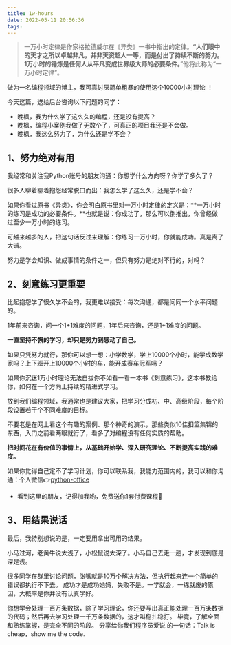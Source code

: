 ```yaml
---
title: 1w-hours
date: 2022-05-11 20:56:36
tags:
---
```


> 一万小时定律是作家格拉德威尔在《异类》一书中指出的定律。**“人们眼中的天才之所以卓越非凡，并非天资超人一等，而是付出了持续不断的努力。1万小时的锤炼是任何人从平凡变成世界级大师的必要条件。**”他将此称为“一万小时定律”。

做为一名编程领域的博主，我可真讨厌简单粗暴的使用这个10000小时理论 ！

今天这篇，送给后台咨询以下问题的同学：

- 晚枫，我为什么学了这么久的编程，还是没有提高？
- 晚枫，编程小案例我做了无数个了，可真正的项目我还是不会做。
- 晚枫，我这么努力了，为什么还是学不会？


## 1、努力绝对有用

我经常和关注我Python账号的朋友沟通：你想学什么方向呀？你学了多久了？

很多人聊着聊着抱怨经常脱口而出：我怎么学了这么久，还是学不会？

如果你看过原书《异类》，你会明白原书里对一万小时定律的定义是：**一万小时的练习是成功的必要条件。**也就是说：你成功了，那么可以倒推出，你曾经做过至少一万小时的练习。

可越来越多的人，把这句话反过来理解：你练习一万小时，你就能成功。真是离了大谱。

努力是学会知识、做成事情的条件之一，但只有努力是绝对不行的，对吗？

## 2、刻意练习更重要

比起抱怨学了很久学不会的，我更难以接受：每次沟通，都是问同一个水平问题的。

1年前来咨询，问一个1+1难度的问题，1年后来咨询，还是1+1难度的问题。

**一直坚持不懈的学习，却只是努力到感动了自己。**

如果只凭努力就行，那你可以想一想：小学数学，学上10000个小时，能学成数学家吗？上下班开上10000个小时的车，能开成赛车冠军吗？

如果你沉迷1万小时理论无法自拔你不如看一看一本书《刻意练习》，这本书教给你，如何在一个方向上持续的精进式学习。

放到我们编程领域，我通常也是建议大家，把学习分成初、中、高级阶段，每个阶段设置若干个不同难度的目标。

不要老是在网上看这个有趣的案例、那个神奇的演示，那些类似10佳扣篮集锦的东西，入门之前看两眼就行了，看多了对编程没有任何实质的帮助。

**把时间花在有价值的事情上，从基础开始学、深入研究理论、不断提高实践的难度。**

如果你觉得自己定不了学习计划，你可以联系我，我能力范围内的，我可以和你沟通：个人微信👉[python-office](http://www.python4office.cn/wechat-qrcode/)
- 看到这里的朋友，记得加我哟，免费送你1套付费课程📕


## 3、用结果说话

最后，我特别想说的是，一定要用拿出可用的结果。

小马过河，老黄牛说太浅了，小松鼠说太深了。小马自己去走一趟，才发现到底是深是浅。

很多同学在群里讨论问题，张嘴就是10万个解决方法，但执行起来连一个简单的错误都执行不下去。
成功才是成功她妈，失败不是。一学就会，一练就废的原因，大概率是你并没有认真学好。

你想学会处理一百万条数据，除了学习理论，你还要写出真正能处理一百万条数据的代码；然后再去学习处理一千万条数据的，这才叫稳扎稳打。
毕竟，了解全面和熟练掌握，是完全不同的阶段。
分享给你我们程序员爱说 的一句话：Talk is cheap，show me the code.

